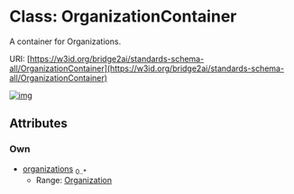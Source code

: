 
# Class: OrganizationContainer


A container for Organizations.

URI: [https://w3id.org/bridge2ai/standards-schema-all/OrganizationContainer](https://w3id.org/bridge2ai/standards-schema-all/OrganizationContainer)


[![img](https://yuml.me/diagram/nofunky;dir:TB/class/[Organization]<organizations%200..*-++[OrganizationContainer],[Organization])](https://yuml.me/diagram/nofunky;dir:TB/class/[Organization]<organizations%200..*-++[OrganizationContainer],[Organization])

## Attributes


### Own

 * [organizations](organizations.md)  <sub>0..\*</sub>
     * Range: [Organization](Organization.md)
